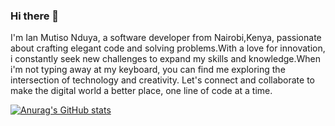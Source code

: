 ### Hi there 👋

I'm Ian Mutiso Nduya, a software developer from Nairobi,Kenya, passionate about crafting elegant code and solving problems.With a love for innovation, i constantly seek new challenges to expand my skills and knowledge.When i'm not typing away at my keyboard, you can find me exploring the intersection of technology and creativity. Let's connect and collaborate to make the digital world a better place, one line of code at a time. 

[![Anurag's GitHub stats](https://github-readme-stats.vercel.app/api?username=IanMutisoNduya)](https://github.com/anuraghazra/github-readme-stats)
